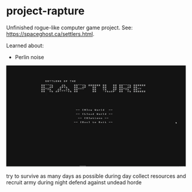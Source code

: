 # project-rapture

Unfinished rogue-like computer game project. See: https://spaceghost.ca/settlers.html.

Learned about:
- Perlin noise

![gif](https://github.com/kevinmkchin/kevinmkchin.github.io/blob/master/settlers/settlers.gif?raw=true)

try to survive as many days as possible
during day collect resources and recruit army
during night defend against undead horde

